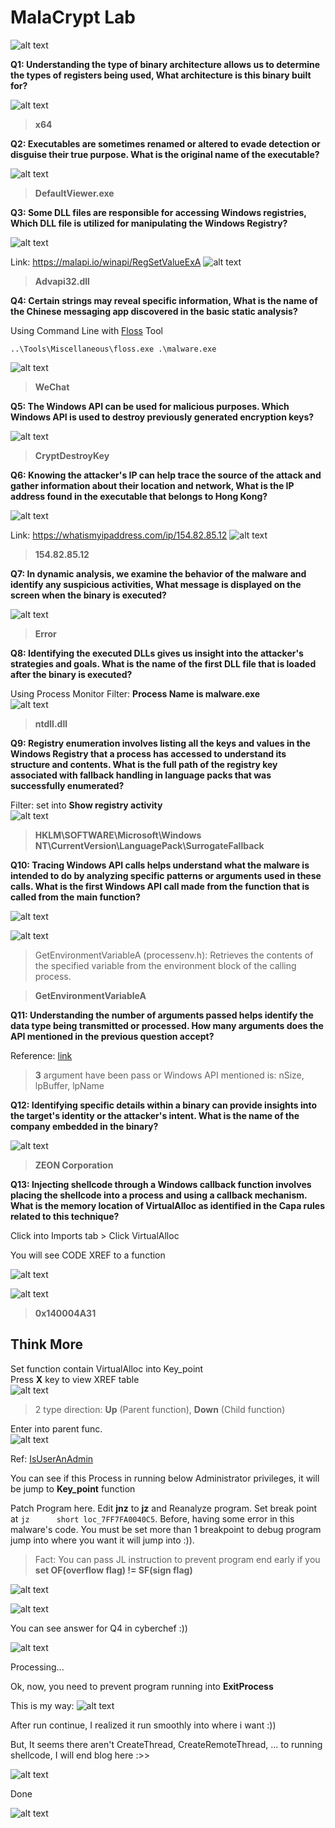 # MalaCrypt Lab
![alt text](image.png)

**Q1: Understanding the type of binary architecture allows us to determine the types of registers being used, What architecture is this binary built for?**

![alt text](image-1.png)

> **x64**

**Q2: Executables are sometimes renamed or altered to evade detection or disguise their true purpose. What is the original name of the executable?**

![alt text](image-2.png)

> **DefaultViewer.exe**

**Q3: Some DLL files are responsible for accessing Windows registries, Which DLL file is utilized for manipulating the Windows Registry?**

![alt text](image-3.png)

Link: https://malapi.io/winapi/RegSetValueExA 
![alt text](image-4.png)

> **Advapi32.dll**

**Q4: Certain strings may reveal specific information, What is the name of the Chinese messaging app discovered in the basic static analysis?**

Using Command Line with [Floss](https://github.com/mandiant/flare-floss) Tool 

`..\Tools\Miscellaneous\floss.exe .\malware.exe`

![alt text](image-5.png)

> **WeChat**

**Q5: The Windows API can be used for malicious purposes. Which Windows API is used to destroy previously generated encryption keys?**

![alt text](image-6.png)

> **CryptDestroyKey**

**Q6: Knowing the attacker's IP can help trace the source of the attack and gather information about their location and network, What is the IP address found in the executable that belongs to Hong Kong?**

![alt text](image-7.png)

Link: https://whatismyipaddress.com/ip/154.82.85.12
![alt text](image-8.png)

> **154.82.85.12**

**Q7: In dynamic analysis, we examine the behavior of the malware and identify any suspicious activities, What message is displayed on the screen when the binary is executed?**

![alt text](image-9.png)

> **Error**

**Q8: Identifying the executed DLLs gives us insight into the attacker's strategies and goals. What is the name of the first DLL file that is loaded after the binary is executed?**

Using Process Monitor Filter: **Process Name is malware.exe**<br>
![alt text](image-10.png)

> **ntdll.dll**

**Q9: Registry enumeration involves listing all the keys and values in the Windows Registry that a process has accessed to understand its structure and contents. What is the full path of the registry key associated with fallback handling in language packs that was successfully enumerated?**

Filter: set into **Show registry activity** <br>
![alt text](image-11.png)

> **HKLM\SOFTWARE\Microsoft\Windows NT\CurrentVersion\LanguagePack\SurrogateFallback**

**Q10: Tracing Windows API calls helps understand what the malware is intended to do by analyzing specific patterns or arguments used in these calls. What is the first Windows API call made from the function that is called from the main function?**

![alt text](image-13.png)

![alt text](image-12.png)

> GetEnvironmentVariableA (processenv.h): Retrieves the contents of the specified variable from the environment block of the calling process.

> **GetEnvironmentVariableA**

**Q11: Understanding the number of arguments passed helps identify the data type being transmitted or processed. How many arguments does the API mentioned in the previous question accept?**

Reference: [link](https://learn.microsoft.com/en-us/windows/win32/api/processenv/nf-processenv-getenvironmentvariablea)

> **3** argument have been pass or Windows API mentioned is: nSize, lpBuffer, lpName

**Q12: Identifying specific details within a binary can provide insights into the target's identity or the attacker's intent. What is the name of the company embedded in the binary?**

![alt text](image-14.png)

> **ZEON Corporation**

**Q13: Injecting shellcode through a Windows callback function involves placing the shellcode into a process and using a callback mechanism. What is the memory location of VirtualAlloc as identified in the Capa rules related to this technique?**

Click into Imports tab > Click VirtualAlloc

You will see CODE XREF to a function

![alt text](image-15.png)

![alt text](image-16.png)

> **0x140004A31**

## Think More

Set function contain VirtualAlloc into Key_point<br>
Press **X** key to view XREF table <br>
![alt text](image-17.png)

> 2 type direction: **Up** (Parent function), **Down** (Child function)
> 
Enter into parent func. <br>
![alt text](image-18.png)

Ref: [IsUserAnAdmin](https://learn.microsoft.com/en-us/windows/win32/api/shlobj_core/nf-shlobj_core-isuseranadmin)

You can see if this Process in running below Administrator privileges, it will be jump to **Key_point** function

Patch Program here. Edit **jnz** to **jz** and Reanalyze program. Set break point at `jz      short loc_7FF7FA0040C5`. Before, having some error in this malware's code. You must be set more than 1 breakpoint to debug program jump into where you want it will jump into :)).

> Fact: You can pass JL instruction to prevent program end early if you **set OF(overflow flag) !=  SF(sign flag)**

![alt text](image-20.png)

![alt text](image-19.png)

You can see answer for Q4 in cyberchef :))

![alt text](image-21.png)

Processing...

Ok, now, you need to prevent program running into **ExitProcess**

This is my way:
![alt text](image-22.png)

After run continue, I realized it run smoothly into where i want :))

But, It seems there aren't CreateThread, CreateRemoteThread, ... to running shellcode, I will end blog here :>>

![alt text](image-23.png)

Done

![alt text](image-24.png)